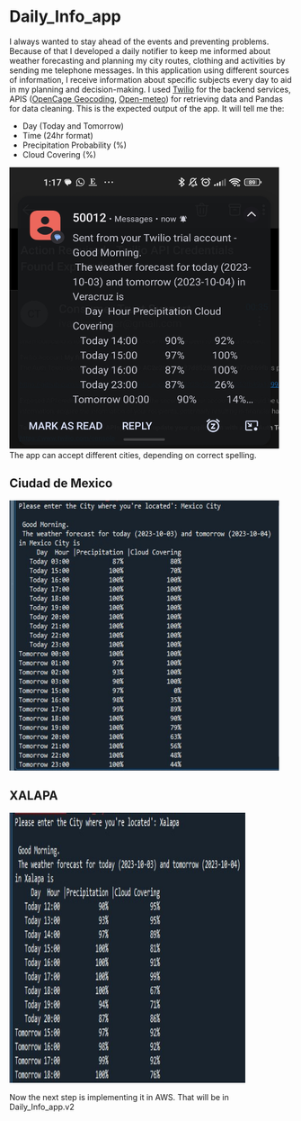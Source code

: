 # Daily_Info_app
I always wanted to stay ahead of the events and preventing problems. Because of that I developed a daily notifier to keep me informed about weather forecasting and planning my city routes, clothing and activities by sending me telephone messages.
In this application using different sources of information, I receive information about specific subjects every day to aid in my planning and decision-making.
I used [Twilio](https://www.twilio.com) for the backend services, APIS ([OpenCage Geocoding](https://api.opencagedata.com/), [Open-meteo](https://open-meteo.com/en/docs)) for retrieving data and Pandas for data cleaning.
This is the expected output of the app. It will tell me the:
* Day (Today and Tomorrow)
* Time (24hr format)
* Precipitation Probability (%) 
* Cloud Covering (%)

<img src="https://github.com/ivanjimenezer/Daily_Info_app/blob/main/output3.jpg" alt="Image Alt Text" width="480" height="500">
The app can accept different cities, depending on correct spelling.

## Ciudad de Mexico
<img src="https://github.com/ivanjimenezer/Daily_Info_app/blob/main/output1.jpg" alt="Image Alt Text" width="480" height="480">

## XALAPA
<img src="https://github.com/ivanjimenezer/Daily_Info_app/blob/main/output2.jpg" alt="Image Alt Text" width="420" height="480">

Now the next step is implementing it in AWS. That will be in Daily_Info_app.v2
